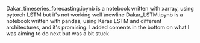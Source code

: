 Dakar_timeseries_forecasting.ipynb is a notebook written with xarray, using pytorch LSTM but it's not working well \newline
Dakar_LSTM.ipynb is a notebook written with pandas, using Keras LSTM and different architectures, and it's promising. I added coments in the bottom on what I was aiming to do next but was a bit stuck

